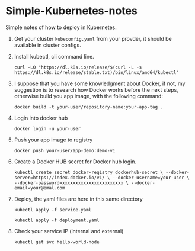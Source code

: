 # Simple-Kubernetes-notes

Simple notes of how to deploy in Kubernetes.

1. Get your cluster `kubeconfig.yaml` from your provder, it should be available in cluster configs.

2. Install kubectl, cli command line.

    `curl -LO "https://dl.k8s.io/release/$(curl -L -s https://dl.k8s.io/release/stable.txt)/bin/linux/amd64/kubectl"
`

3. I suppose that you have some knowledgment about Docker, if not, my suggestion is to research how Docker works before the next steps, otherwise build you app image, with the following command:

    `docker build -t your-user/repository-name:your-app-tag .`

4. Login into docker hub

    `docker login -u your-user`

5. Push your app image to registry

    `docker push your-user/app-demo:demo-v1`

6. Create a Docker HUB secret for Docker hub login.

    `kubectl create secret docker-registry dockerhub-secret \
  --docker-server=https://index.docker.io/v1/ \
  --docker-username=your-user \
  --docker-password=xxxxxxxxxxxxxxxxxxxxxxx \
  --docker-email=your@emal.com`

7. Deploy, the yaml files are here in this same directory

   `kubectl apply -f service.yaml`

   `kubectl apply -f deployment.yaml`

8. Check your service IP (internal and external)

    `kubectl get svc hello-world-node`